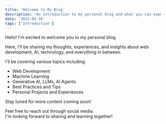```yaml
---
title: 'Welcome to My Blog'
description: 'An introduction to my personal blog and what you can expect to find here.'
date: '2025-04-10'
tags: ['Introduction']
---
```


Hello! I'm excited to welcome you to my personal blog.

Here, I'll be sharing my thoughts, experiences, and insights about web development, AI, technology, and everything in between.

I'll be covering various topics including:

- Web Development
- Machine Learning
- Generative AI, LLMs, AI Agents
- Best Practices and Tips
- Personal Projects and Experiences

Stay tuned for more content coming soon!

Feel free to reach out through social media.  
I'm looking forward to sharing and learning together!
